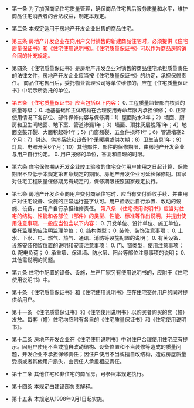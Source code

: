 - 第一条 为了加强商品住宅质量管理，确保商品住宅售后服务质量和水平，维护商品住宅消费者的合法权益，制定本规定。
- 第二条 本规定适用于房地产开发企业出售的商品住宅。
- <font color='red'>第三条 房地产开发企业在向用户交付销售的新建商品住宅时，必须提供《住宅质量保证书》和《住宅使用说明书》。《住宅质量保证书》可以作为商品房购销合同的补充规定。</font>
- 第四条 《住宅质量保证书》是房地产开发企业对销售的商品住宅承担质量责任的法律文件，房地产开发企业应当按《住宅质量保证书》的约定，承担保修责任。
商品住宅售出后，委托物业管理公司等单位维修的，应在《住宅质量保证书》中明示所委托的单位。
- <font color='red'>第五条 《住宅质量保证书》应当包括以下内容：</font>
    0. 工程质量监督部门核验的质量等级；
    0. 地基基础和主体结构在合理使用寿命年限内承担保修；
    0. 正常使用情况下各部位、部件保修内容与保修期：1）屋面防水3年；2）墙面、厨房和卫生间地面、地下室、管道渗漏1年；3）墙面、顶抹灰层脱落1年；4）地面空鼓开裂、大面积起砂1年；5）门窗翘裂、五金件损坏1年；6）管道堵塞2个月；7）供热、供冷系统和设备1个采暖期或供次期；8）卫生洁具1年；9）灯具、电器开关6个月；10）其他部件、部件的保修期限，由房地产开发企业与用户自行约定。
    0. 用户报修的单位，答复和自理的时限。
- 第六条 住宅保修期从开发企业竣工验收的住宅交付用户使用之日起计算，保修期限不应低于本规定第五条规定的期限。房地产开发企业可延长保修期。国家对住宅工程质量保修期另有规定的，保修期限按照国家规定执行。
- 第七条 房地产开发企业向用户交付商品住宅时，应当有交付验收手续、并由用户对住宅设备、设施的正常运行签字认可。用户验收后自行添置、改动的设施、设备，由用户自行承担维修责任。
<font color='red'>第八条 《住宅使用说明书》应当对住宅的结构、性能和各部位（部件）的类型、性能、标准等作出说明，并提出使用注意事项，一般应当包含以下内容</font>：
    0. 开发单位、设计单位、施工单位，委托监理的应注明监理单位；
    0. 结构类型；
    0. 装修、装饰注意事项；
    0. 上水、下水、电、燃气、热气、通讯、消防等设施配置的说明；
    0. 有关设备、设施安装预留位置的说明和安装注意事项；
    0. 门、窗类型，使用注意事项；
    0. 配电负荷；
    0. 承重墙、保温墙、防水层、阳台等部位注意事项的说明；
    0. 其他需说明的问题。

- 第九条 住宅中配置的设备、设施，生产厂家另有使用说明书的，应附于《住宅使用说明书》中。
- 第十条 《住宅质量保证书》和《住宅使用说明书》应在住宅交付用户的同时提供给用户。
- 第十一条 《住宅质量保证书》和《住宅使用说明书》以购买者购买的套（幢）发放。每套（幢）住宅均应附有各自的《住宅质量保证书》和《住宅使用说明书》。
- 第十二条 房地产开发企业在《住宅使用说明书》中对住户合理使用住宅应有提示。因用户使用不当或擅自改动结构、设备位置和不当装修等造成的质量问题，开发企业不承担保修责任；因住户使用不当或擅自改结构，造成房屋质量受损或者其他用户损失，由责任人承担相应责任。
- 第十三条 其他住宅和非住宅的商品房，可参照本规定执行。
- 第十四条 本规定由建设部负责解释。
- 第十五条 本规定从1998年9月1日起实施。
